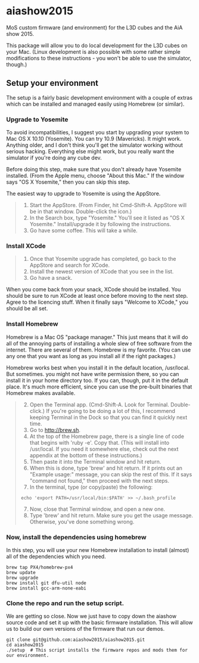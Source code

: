 # aiashow2015
MoS custom firmware (and environment) for the L3D cubes and the AiA show 2015.

This package will allow you to do local development for the L3D cubes on your Mac. (Linux development is also possible with some rather simple modifications to these instructions - you won't be able to use the simulator, though.) 

## Setup your environment

The setup is a fairly basic development environment with a couple of extras which can be installed and managed easily using Homebrew (or similar).

### Upgrade to Yosemite

To avoid incompatibilities, I suggest you start by upgrading your system to Mac OS X 10.10 (Yosemite). You can try 10.9 (Mavericks). It might work. Anything older, and I don't think you'll get the simulator working without serious hacking. Everything else might work, but you really want the simulator if you're doing any cube dev. 

Before doing this step, make sure that you don't already have Yosemite installed. (From the Apple menu, choose "About this Mac." If the window says "OS X Yosemite," then you can skip this step.

The easiest way to upgrade to Yosemite is using the AppStore.

> 1. Start the AppStore. (From Finder, hit Cmd-Shift-A. AppStore will be in that window. Double-click the icon.)
> 2. In the Search box, type "Yosemite." You'll see it listed as "OS X Yosemite." Install/upgrade it by following the instructions.
> 3. Go have some coffee. This will take a while.

### Install XCode

> 1. Once that Yosemite upgrade has completed, go back to the AppStore and search for XCode. 
> 2. Install the newest version of XCode that you see in the list. 
> 3. Go have a snack.

When you come back from your snack, XCode should be installed. You should be sure to run XCode at least once before moving to the next step. Agree to the licencing stuff. When it finally says "Welcome to XCode," you should be all set.

### Install Homebrew

Homebrew is a Mac OS "package manager." This just means that it will do all of the annoying parts of installing a whole slew of free software from the internet. There are several of them. Homebrew is my favorite. (You can use any one that you want as long as you install all if the right packages.)

Homebrew works best when you install it in the default location, /usr/local. But sometimes. you might not have write permission there, so you can install it in your home directory too. If you can, though, put it in the default place. It's much more efficient, since you can use the pre-built binaries that Homebrew makes available. 

> 2. Open the Terminal app. (Cmd-Shift-A. Look for Terminal. Double-click.) If you're going to be doing a lot of this, I recommend keeping Terminal in the Dock so that you can find it quickly next time.
> 1. Go to http://brew.sh.
> 3. At the top of the Homebrew page, there is a single line of code that begins with 'ruby -e'. Copy that. (This will install into /usr/local. If you need it somewhere else, check out the next appendix at the bottom of these instructions.)
> 4. Then paste it into the Terminal window and hit return. 
> 5. When this is done, type 'brew' and hit return. If it prints out an "Example usage:" message, you can skip the rest of this. If it says "command not found," then proceed with the next steps. 
> 6. In the terminal, type (or copy/paste) the following:
> <pre><code>echo 'export PATH=/usr/local/bin:$PATH' >> ~/.bash_profile</code></pre>
> 7. Now, close that Terminal window, and open a new one. 
> 8. Type 'brew' and hit return. Make sure you get the usage message. Otherwise, you've done something wrong.

### Now, install the dependencies using homebrew

In this step, you will use your new Homebrew installation to install (almost) all of the dependencies which you need.

<pre><code>brew tap PX4/homebrew-px4
brew update
brew upgrade
brew install git dfu-util node
brew install gcc-arm-none-eabi
</code></pre>

### Clone the repo and run the setup script.

We are getting so close. Now we just have to copy down the aiashow source code and set it up with the basic firmware installation. This will allow us to build our own versions of the firmware that run our demos.

<pre><code>git clone git@github.com:aiashow2015/aiashow2015.git
cd aiashow2015
./setup  # This script installs the firmware repos and mods them for our environment.
</code></pre>
